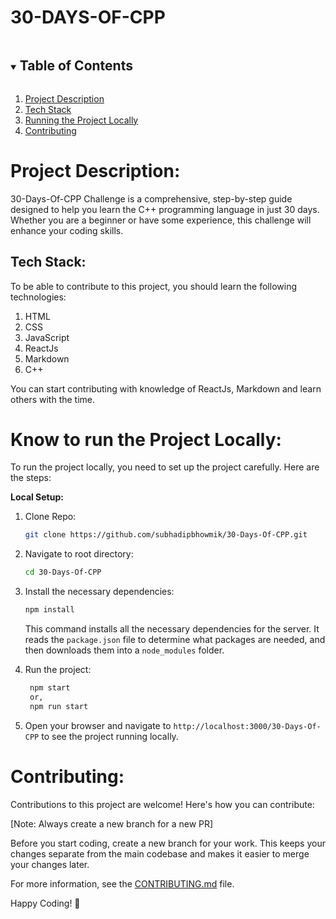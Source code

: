 # 30-DAYS-OF-CPP

<details open="open">
  <summary><h2 style="display: inline-block">Table of Contents</h2></summary>
  <ol>
    <li><a href="#1-project-description">Project Description</a></li>
    <li><a href="#2-tech-stack">Tech Stack</a></li>
    <li><a href="#3-running-the-project-locally">Running the Project Locally</a></li>
    <li><a href="#4-contributing">Contributing</a></li>
  </ol>
</details>

# <a name="1-project-description">Project Description:</a>

30-Days-Of-CPP Challenge is a comprehensive, step-by-step guide designed to help you learn the C++ programming language in just 30 days. Whether you are a beginner or have some experience, this challenge will enhance your coding skills.

## <a name="2-tech-stack">Tech Stack:</a>

To be able to contribute to this project, you should learn the following technologies:

1. HTML
2. CSS
3. JavaScript
4. ReactJs
4. Markdown
5. C++

You can start contributing with knowledge of ReactJs, Markdown and learn others with the time.

# <a name="3-running-the-project-locally">Know to run the Project Locally:</a>

To run the project locally, you need to set up the project carefully. Here are the steps:

**Local Setup:**

1. Clone Repo:

    ```bash
    git clone https://github.com/subhadipbhowmik/30-Days-Of-CPP.git
    ```

2. Navigate to root directory:

    ```bash
    cd 30-Days-Of-CPP
    ```

3. Install the necessary dependencies:

    ```bash
    npm install
    ```

    This command installs all the necessary dependencies for the server. It reads the `package.json` file to determine what packages are needed, and then downloads them into a `node_modules` folder.

4. Run the project:
   
   ```bash
    npm start
    or,
    npm run start
    ```

5. Open your browser and navigate to `http://localhost:3000/30-Days-Of-CPP` to see the project running locally.

# <a name="4-contributing">Contributing:</a>

Contributions to this project are welcome! Here's how you can contribute:

[Note: Always create a new branch for a new PR]

Before you start coding, create a new branch for your work. This keeps your changes separate from the main codebase and makes it easier to merge your changes later.

For more information, see the [CONTRIBUTING.md](CONTRIBUTING.md) file.

Happy Coding! 🚀